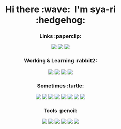 <h1 align='center'>Hi there :wave:&nbsp; I'm sya-ri :hedgehog:</h2>

<h3 align='center'>Links :paperclip:</h2>
<p align='center'>
  <a href="https://twitter.com/fly_in_pig"><img src="https://img.shields.io/badge/Twitter-fly__in__pig-%231DA1F2.svg?logo=Twitter&logoColor=white&style=for-the-badge" /></a>
  <a href="https://qiita.com/sya-ri"><img src="https://img.shields.io/badge/Qiita-sya--ri-%2355C500.svg?logo=Qiita&logoColor=white&style=for-the-badge" /></a>
  <a href="./Speaks.md"><img src="https://img.shields.io/badge/Speaks.md-%23000000.svg?logo=GitHub&logoColor=white&style=for-the-badge" /></a>
</p>

<h3 align='center'>Working & Learning :rabbit2:</h2>
<p align='center'>
  <a href="https://kotlinlang.org/"><img src="https://img.shields.io/badge/Kotlin-%23f77111.svg?logo=Kotlin&logoColor=white&style=for-the-badge" /></a>
  <a href="https://isocpp.org/"><img src="https://img.shields.io/badge/C++-%2300599c.svg?logo=C%2b%2b&logoColor=white&style=for-the-badge" /></a>
  <a href="https://www.typescriptlang.org/"><img src="https://img.shields.io/badge/TypeScript-%23007ACC.svg?logo=TypeScript&logoColor=white&style=for-the-badge" /></a>
  <a href="https://gradle.org/"><img src="https://img.shields.io/badge/Gradle-%2302303A.svg?logo=Gradle&logoColor=white&style=for-the-badge" /></a>
</p>

<h3 align='center'>Sometimes :turtle:</h2>
<p align='center'>
  <a href="https://www.java.com/"><img src="https://img.shields.io/badge/Java-%23007396.svg?logo=Java&logoColor=white&style=for-the-badge" /></a>
  <a href="https://developer.android.com/"><img src="https://img.shields.io/badge/Android-%233DDC84.svg?logo=Android&logoColor=white&style=for-the-badge" /></a>
  <a href="https://docs.microsoft.com/dotnet/csharp/"><img src="https://img.shields.io/badge/C%20Sharp-%23239120.svg?logo=C%20Sharp&logoColor=white&style=for-the-badge" /></a>
  <a href="https://www.python.org/"><img src="https://img.shields.io/badge/Python-%233776AB.svg?logo=Python&logoColor=white&style=for-the-badge" /></a>
  <a href="https://developer.mozilla.org/docs/Web/JavaScript"><img src="https://img.shields.io/badge/JavaScript-%23F7DF1E.svg?logo=JavaScript&logoColor=white&style=for-the-badge" /></a>
  <a href="https://www.centos.org/"><img src="https://img.shields.io/badge/CentOS-%23262577.svg?logo=CentOS&logoColor=white&style=for-the-badge" /></a>
  <a href="https://mariadb.com/"><img src="https://img.shields.io/badge/MariaDB-%23003545.svg?logo=MariaDB&logoColor=white&style=for-the-badge" /></a>
  <a href="https://maven.apache.org/"><img src="https://img.shields.io/badge/Maven-%23C71A36.svg?logo=Apache%20Maven&logoColor=white&style=for-the-badge" /></a>
</p>

<h3 align='center'>Tools :pencil:</h2>
<p align='center'>
  <a href="https://www.jetbrains.com/idea/"><img src="https://img.shields.io/badge/IntelliJ-%23000000.svg?logo=IntelliJ%20IDEA&logoColor=white&style=for-the-badge" /></a>
  <a href="https://developer.android.com/studio"><img src="https://img.shields.io/badge/Android%20Studio-%233DDC84.svg?logo=Android%20Studio&logoColor=white&style=for-the-badge" /></a>
  <a href="https://www.jetbrains.com/webstorm/"><img src="https://img.shields.io/badge/WebStorm-%2318B5EE.svg?logo=WebStorm&logoColor=white&style=for-the-badge" /></a>
  <a href="https://www.sublimetext.com/"><img src="https://img.shields.io/badge/Sublime%20Text-%23FF9800.svg?logo=Sublime%20Text&logoColor=white&style=for-the-badge" /></a>
  <a href="https://github.com/"><img src="https://img.shields.io/badge/GitHub-%23181717.svg?logo=GitHub&logoColor=white&style=for-the-badge" /></a>
  <a href="https://gitlab.com/"><img src="https://img.shields.io/badge/GitLab-%23FCA121.svg?logo=GitLab&logoColor=white&style=for-the-badge" /></a>
</p>
